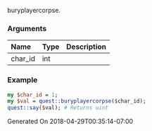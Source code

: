 buryplayercorpse.
### Arguments
**Name**|**Type**|**Description**
:---|:---|:---
char_id|int|

### Example

```perl
my $char_id = 1;
my $val = quest::buryplayercorpse($char_id);
quest::say($val); # Returns uint
```


Generated On 2018-04-29T00:35:14-07:00